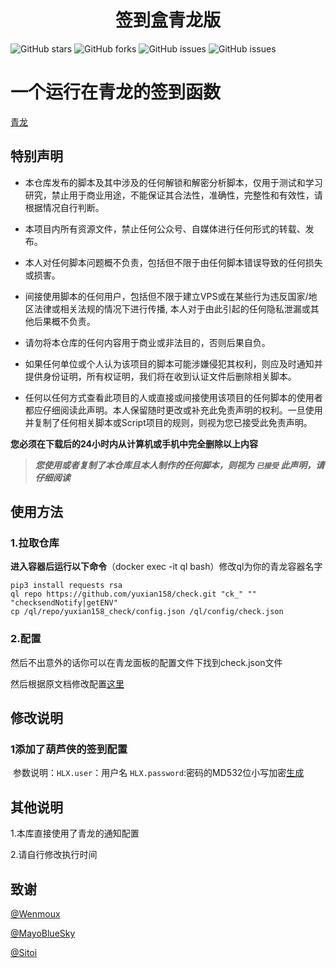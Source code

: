 <div align="center"> 
<h1 align="center">签到盒青龙版</h1>
</div>

![GitHub stars](https://img.shields.io/github/stars/yuxian158/check?style=flat-square)
![GitHub forks](https://img.shields.io/github/forks/yuxian158/check?style=flat-square)
![GitHub issues](https://img.shields.io/github/issues/yuxian158/check?style=flat-square)
![GitHub issues](https://img.shields.io/github/languages/code-size/yuxian158/check?style=flat-square)


# 一个运行在青龙的签到函数

[青龙](https://github.com/whyour/qinglong.git)

## 特别声明

- 本仓库发布的脚本及其中涉及的任何解锁和解密分析脚本，仅用于测试和学习研究，禁止用于商业用途，不能保证其合法性，准确性，完整性和有效性，请根据情况自行判断。

- 本项目内所有资源文件，禁止任何公众号、自媒体进行任何形式的转载、发布。

- 本人对任何脚本问题概不负责，包括但不限于由任何脚本错误导致的任何损失或损害。

- 间接使用脚本的任何用户，包括但不限于建立VPS或在某些行为违反国家/地区法律或相关法规的情况下进行传播, 本人对于由此引起的任何隐私泄漏或其他后果概不负责。

- 请勿将本仓库的任何内容用于商业或非法目的，否则后果自负。

- 如果任何单位或个人认为该项目的脚本可能涉嫌侵犯其权利，则应及时通知并提供身份证明，所有权证明，我们将在收到认证文件后删除相关脚本。

- 任何以任何方式查看此项目的人或直接或间接使用该项目的任何脚本的使用者都应仔细阅读此声明。本人保留随时更改或补充此免责声明的权利。一旦使用并复制了任何相关脚本或Script项目的规则，则视为您已接受此免责声明。

**您必须在下载后的24小时内从计算机或手机中完全删除以上内容**

> ***您使用或者复制了本仓库且本人制作的任何脚本，则视为 `已接受` 此声明，请仔细阅读***

## 使用方法

### 1.拉取仓库

**进入容器后运行以下命令**（docker exec -it ql bash）修改ql为你的青龙容器名字

```
pip3 install requests rsa
ql repo https://github.com/yuxian158/check.git "ck_" "" "checksendNotify|getENV"
cp /ql/repo/yuxian158_check/config.json /ql/config/check.json
```

### 2.配置

然后不出意外的话你可以在青龙面板的配置文件下找到check.json文件

然后根据原文档修改配置[这里](https://sitoi.gitee.io/dailycheckin/settings/)

## 修改说明

### 1**添加了葫芦侠的签到配置**

​	参数说明：`HLX.user`：用户名 `HLX.password`:密码的MD532位小写加密[生成](https://md5jiami.bmcx.com/)

## 其他说明

1.本库直接使用了青龙的通知配置

2.请自行修改执行时间

## 致谢

[@Wenmoux](https://github.com/Wenmoux/)  

[@MayoBlueSky](https://github.com/MayoBlueSky)

[@Sitoi](https://github.com/Sitoi)

